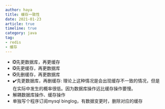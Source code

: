 ```yaml
---
author: haya
title: 缓存一致性
date: 2021-01-23
article: true
timeline: true
category: java
tag:
- redis
- 缓存
---
```


- ❎先更数据库，再更缓存
- ❎先更缓存，再更数据库
- ❎先删缓存，再更数据库
- ✔️先更数据库，再删缓存: 理论上这种情况是会出现缓存不一致的情况，但是在实际中发生的概率很低。因为数据库操作远比缓存操作要慢。
- 解耦数据库操作、缓存操作
 - 单独写个程序订阅mysql binglog，有数据变更时，删除对应的缓存
